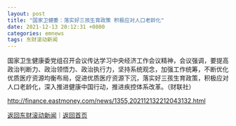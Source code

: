 ```yaml
---
layout: post
title: "国家卫健委：落实好三孩生育政策 积极应对人口老龄化"
date: 2021-12-13 20:12:31 +0800
categories: emnews
tags: 东财滚动新闻
---
```


国家卫生健康委党组召开会议传达学习中央经济工作会议精神，会议强调，要提高政治判断力、政治领悟力、政治执行力，坚持系统观念，加强工作统筹，不断优化优质医疗资源均衡布局，促进优质医疗资源下沉，落实好三孩生育政策，积极应对人口老龄化，深入推进健康中国行动，推进疾控体系改革。（财联社）

<http://finance.eastmoney.com/news/1355,202112132212043132.html>

[返回东财滚动新闻](//finews.withounder.com/emnews/)｜[返回首页](//finews.withounder.com/)